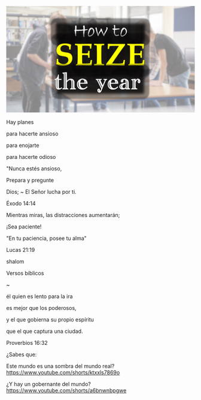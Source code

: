 ![Video cover image](../cover.jpg "cover photo")

Hay planes

para hacerte ansioso

para enojarte

para hacerte odioso

"Nunca estés ansioso,

Prepara y pregunte

Dios; ~ El Señor lucha por ti.

Éxodo 14:14

Mientras miras, las distracciones aumentarán;

¡Sea paciente!

"En tu paciencia, posee tu alma"

Lucas 21:19

shalom

Versos bíblicos

~

él quien es lento para la ira

es mejor que los poderosos,

y el que gobierna su propio espíritu

que el que captura una ciudad.

Proverbios 16:32

¿Sabes que:

Este mundo es una sombra del mundo real? https://www.youtube.com/shorts/ktxxls7869o

¿Y hay un gobernante del mundo? https://www.youtube.com/shorts/a6bnwnbpgwe